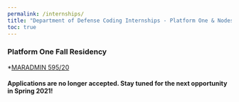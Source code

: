 ```yaml
---
permalink: /internships/
title: "Department of Defense Coding Internships - Platform One & Nodes"
toc: true
---
```


### Platform One Fall Residency
*[MARADMIN 595/20](https://www.marines.mil/News/Messages/Messages-Display/Article/2371787/department-of-defense-platform-one-fellowship-opportunity/)
#### Applications are no longer accepted.  Stay tuned for the next opportunity in Spring 2021!
